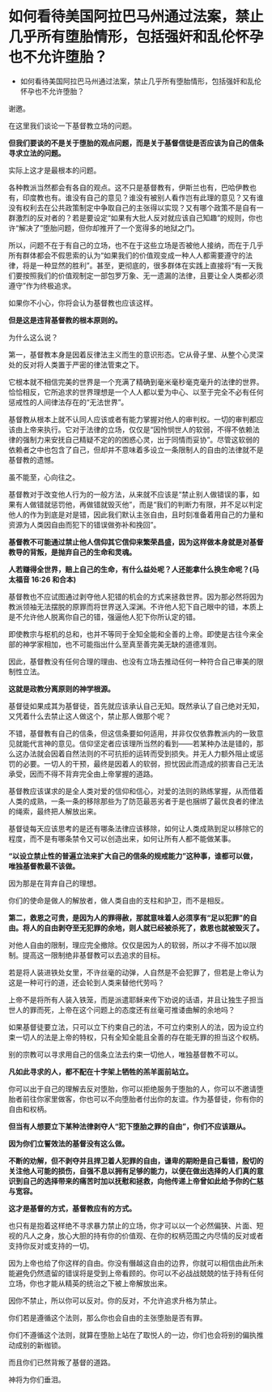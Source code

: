 # 如何看待美国阿拉巴马州通过法案，禁止几乎所有堕胎情形，包括强奸和乱伦怀孕也不允许堕胎？

- 如何看待美国阿拉巴马州通过法案，禁止几乎所有堕胎情形，包括强奸和乱伦怀孕也不允许堕胎？

谢邀。

在这里我们谈论一下基督教立场的问题。

**但我们要谈的不是关于堕胎的观点问题，而是关于基督信徒是否应该为自己的信条寻求立法的问题。**

实际上这才是最根本的问题。

各种教派当然都会有各自的观点。这不只是基督教有，伊斯兰也有，巴哈伊教也有，印度教也有。谁没有自己的意见？谁没有被别人看作岂有此理的意见？又有谁没有权利去在公共政策制定中争取自己的主张得以实现？又有哪个政策不是自有一群激烈的反对者的？若是要设定“如果有大批人反对就应该自己知趣”的规则，你也许“解决了”堕胎问题，但你却推开了一个宽得多的地狱之门。

所以，问题不在于有自己的立场，也不在于这些立场是否被他人接纳，而在于几乎所有群体都会不假思索的认为“如果我们的价值观变成一种人人都需要遵守的法律，将是一种显然的胜利”。甚至，更彻底的，很多群体在实践上直接将“有一天我们要按照我们的价值观制定一部包罗万象、无一遗漏的法律，且要让全人类都必须遵守”作为终极追求。

如果你不小心，你将会认为基督教也应该这样。

**但是这是违背基督教的根本原则的。**

为什么这么说？

第一，基督教本身是因着反律法主义而生的意识形态。它从骨子里、从整个心灵深处的反对将人类置于严密的律法管束之下。

它根本就不相信完美的世界是一个充满了精确到毫米毫秒毫克毫升的法律的世界。恰恰相反，它所追求的世界理想是一个人人都以爱为中心、以至于完全不必有任何惩戒性的人间律法存在的“无法世界”。

基督教从根本上就不认同人应该或者有能力掌握对他人的审判权。一切的审判都应该由上帝来执行。它对于法律的立场，仅仅是“因怜悯世人的软弱，不得不依赖法律的强制力来安抚自己精疑不定的的困惑心灵，出于同情而妥协”。尽管这软弱的依赖者之中也包含了自己，但却并不意味着多设立一条限制人的自由的法律就不是基督教的遗憾。

虽不能至，心向往之。

基督教对于改变他人行为的一般方法，从来就不应该是“禁止别人做错误的事，如果有人做错就惩罚他，再做错就毁灭他”，而是“我们的判断力有限，并不足以判定他人的作为到底是对是错，因此我们默认主张自由，且时刻准备着用自己的力量和资源为人类因自由而犯下的错误做弥补和挽回”。

**基督教不可能通过禁止他人信仰其它信仰来繁荣昌盛，因为这样做本身就是对基督教导的背叛，是抛弃自己的生命和灵魂。**

**人若赚得全世界，赔上自己的生命，有什么益处呢？人还能拿什么换生命呢？(马太福音 16:26 和合本)**

基督教也不应试图通过剥夺他人犯错的机会的方式来拯救世界。因为那必然将因为教派领袖无法摆脱的原罪而将世界送入深渊。不许他人犯下自己眼中的错，本质上是不允许他人脱离你自己的错，强逼他人犯下你所认定的错。

即使教宗与枢机的总和，也并不等同于全知全能和全善的上帝。即使是古往今来全部的神学家相加，也不可能指出什么至真至善完美无缺的道德准则。

因此，基督教没有任何合理的理由、也没有立场去推动任何一种符合自己审美的限制性立法。

**这就是政教分离原则的神学根源。**

基督徒如果成其为基督徒，首先就应该承认自己无知。既然承认了自己绝对无知，又凭着什么去禁止这人做这个，禁止那人做那个呢？

不错，基督教有自己的信条，但这信条要如何适用，并非仅仅依靠教派内的一致意见就能代言神的意见。信仰坚定者应该理所当然的看到——若某种办法是错的，那么这办法就会因着自然法则的不可抗拒的运转而受到损失。并无人力额外阻止或惩罚的必要。一切人的干预，最终是因着人的软弱，担忧因此而造成的损害自己无法承受，因而不得不背弃完全由上帝掌握的道路。

基督教应该谋求的是全人类对爱的信仰和信心，对爱的法则的熟练掌握，从而借着人类的成熟，一条一条的移除那些为了防范最恶劣者于是也捆绑了最优良者的律法的绳索，最终把人解放出来。

基督徒每天应该思考的是还有哪条法律应该移除，如何让人类成熟到足以移除它的程度，而不是有哪条禁令又可以创造出来，如何让所有人都不能做某事。

**“以设立禁止性的普遍立法来扩大自己的信条的规戒能力”这种事，谁都可以做，唯独基督教最不该做。**

因为那是在背弃自己的理想。

你们的使命是做人的解放者，做人类自由的支柱和护卫，而不是相反。

  

**第二，救恩之可贵，是因为人的罪得赦，那就意味着人必须享有“足以犯罪”的自由。将人的自由剥夺至无犯罪的余地，则人就已经被杀死了，救恩也就被毁灭了。**

对他人自由的限制，理应完全撤除。仅仅是因为人的软弱，所以才不得不加以限制。提高这一限制绝非基督教可以去追求的目标。

若是将人装进铁处女里，不许丝毫的动弹，人自然是不会犯罪了，但若是上帝认为这是一种可行的道，还会轮到人类来替他代劳吗？

上帝不是将所有人装入铁笼，而是派遣耶稣来传下劝说的话语，并且让独生子担当世人的罪而死，上帝在这个问题上的态度还有丝毫可推诿曲解的余地吗？

如果基督徒要立法，只可以立下约束自己的法，不可立约束别人的法，因为设立约束一切人的法是上帝的特权，只有全知全能且全善的存在能无罪的担当这个权柄。

别的宗教可以寻求用自己的信条立法去约束一切他人，唯独基督教不可以。

**凡如此寻求的人，都不配在十字架上牺牲的羔羊面前站立。**

你可以出于自己的理解去反对堕胎，你可以拒绝服务于堕胎的人，你可以不邀请堕胎者前往你家里做客，你也可以不向堕胎者付出你的友谊。作为基督徒，你有你的自由和权柄。

**但当有人想要立下某种法律剥夺人“犯下堕胎之罪的自由”，你们不应该跟从。**

**因为你们立誓效法的基督没有这么做。**

**不断的劝解，但不剥夺并且捍卫着人犯罪的自由，谦卑的期盼是自己看错，殷切的关注他人可能的损伤，自强不息以拥有足够的能力，以便在做出选择的人们真的意识到自己的选择带来的痛苦时加以抚慰和拯救，向他传递上帝曾如此给予你的仁慈与宽容。**

**这才是基督的方式，基督教应有的方式。**

也只有是抱着这样绝不寻求暴力禁止的立场，你才可以以一个必然偏狭、片面、短视的凡人之身，放心大胆的持有你的价值观、在你的权柄范围之内尽情的反对或者支持你反对或支持的一切。

因为上帝也给了你这样的自由。你没有僭越这自由的边界，你就可以相信由此所未能避免仍然遗留的错误将是受到上帝看顾的。你可以不必战战兢兢的怯于持有任何立场，你也才能从精英的统治之下被上帝解放出来。

因你不禁止，所以你可以反对。你的反对，不允许追求升格为禁止。

你们若是遵循这个法则，那么你也会自由的主张堕胎是否有罪。

你们不遵循这个法则，就算在堕胎上站在了取悦人的一边，你们也会将别的偏执推动成别的新枷锁。

而且你们已然背叛了基督的道路。

神将为你们垂泪。